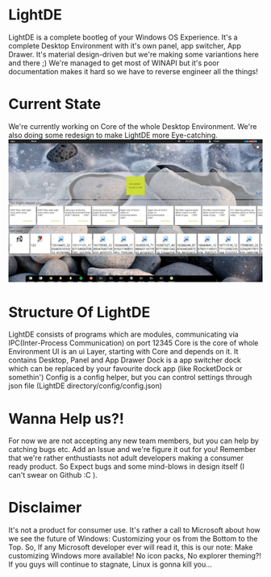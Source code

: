 # LightDE
LightDE is a complete bootleg of your Windows OS Experience. It's a complete Desktop Environment with it's own panel, app switcher, App Drawer. It's material design-driven but we're making some variantions here and there ;)
We're managed  to get most of WINAPI but it's poor documentation makes it hard so we have to reverse engineer all the things!
# Current State
We're currently working on Core of the whole Desktop Environment. We're also doing some redesign to make LightDE more Eye-catching.
![Alt text](/preview.jpg?raw=true "Screenshot")
# Structure Of LightDE
LightDE consists of programs which are modules, communicating via IPC(Inter-Process Communication) on port 12345 
Core is the core of whole Environment
UI is an ui Layer, starting with Core and depends on it. It contains Desktop, Panel and App Drawer
Dock is a app switcher dock which can be replaced by your favourite dock app (like RocketDock or somethin')
Config is a config helper, but you can control settings through json file (LightDE directory/config/config.json)
# Wanna Help us?! 
For now we are not accepting any new team members, but you can help by catching bugs etc. Add an Issue and we're figure it out for you!
Remember that we're rather enthustiasts not adult developers making a consumer ready product. So Expect bugs and some mind-blows in design itself (I can't swear on Github :C ).
# Disclaimer
It's not a product for consumer use.
It's rather a call to Microsoft about how we see the future of Windows: 
Customizing your os from the Bottom to the Top. 
So, If any Microsoft developer ever will read it, this is our note: Make customizing Windows more available! No icon packs, No explorer theming?! If you guys will continue to stagnate, Linux is gonna kill you...

